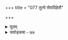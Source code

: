 +++
title = "077 तुल्ये सेवादिहेतौ"

+++
<details><summary>मूलम्</summary>

तुल्ये सेवादिहेतौ फलभिदुरतया साध्यते चेददृष्टं हेतोस्सूक्ष्मोऽस्तु भेदो न खलु समुचिता धर्मिणोऽन्यस्य कॢप्तिः ।  
व्याख्यातं यत्तु बाह्यैर्विषयसमफलप्रापकत्वं क्रियाणां तत्सूतेऽतिप्रसक्तिं तदिह न निगमादन्यतोऽदृष्टसिद्धिः ॥ ७७ ॥
</details>

<details><summary>सर्वाङ्कषा - ७७</summary>

धर्माधर्मयोः शास्त्रसिद्धत्वमाक्षिप्य समाधत्ते - तुल्य इत्यादि । 'सेवाध्ययनतुल्यत्वे दृष्टा हि फलविक्रिया' इति कुमारिलवार्तिकमनुवदति – **सेवादिहेतौ** = गुरुसेवादीनां हेतूनाम् **तुल्ये** = समानत्वेऽपि **फलभिदुरतया** = विद्याप्राप्तिरूपफलवैलक्षण्येन **अदृष्टम्** = धर्माधर्मादि साध्यते चेत्, अनुमीयते चेत्, **हेतोः** =गुरुसेवादेः शिष्ययोग्यतादेश्च **भेदः** = तारतम्यरूपविशेषः **सूक्ष्मः** = स्थूलबुद्ध्यगम्यः **अस्तु** = फलभेदे कारणमस्तु । **अन्यस्य** = अतिरिक्तस्य **धर्मिणः** = वस्तुनः **क्लृप्तिः** = कल्पनम् न खलु समुचिता - 'धर्मिकल्पनातो वरं धर्मकल्पना' इति न्यायेन दृष्टकारणेष्वेव सूक्ष्मं तारतम्यं कल्प्यताम् । न त्वतिरिक्तमदृष्टाख्यं कारणं कल्पनीयम् । अतो दृष्टेनैवान्यथासिद्धेः अदृष्टं शास्त्रैकगम्यम्, न त्वनुमेयम् ॥ 

**बाह्यैः** = सौगतादिभिः **क्रियाणाम्** = स्थूलानां क्रियाणामेव **विषयसमफलप्रापकत्वम्** = क्रियाया **विषयः** = उद्देशः यादृशः सुखरूपो वा दुःखरूपो वा फलं तदनुगुणं भवतीति क्रियाणामेव फलहेतुत्वमिति यत्तु व्याख्यातम्, तत् **अतिप्रसक्तम्** = अल्पश्रमेणापि महत्फलदर्शनात्, महता परिश्रमेणापि अल्पफलस्याप्यदर्शनात् व्यभिचरितम् । **तत्** = तस्मात् इह **अदृष्टसिद्धिः** = अतीन्द्रियधर्माधर्मसिद्धिः **निगमात्** = वेदात् अन्यतो न, अतो धर्माधर्मयोः वेद एव प्रमाणम् ॥ ७७ ॥
</details>
